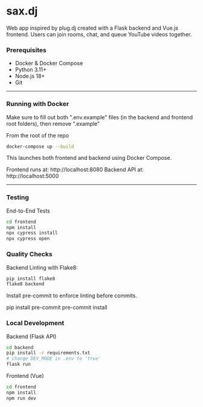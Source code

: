 # sax.dj

Web app inspired by plug.dj created with a Flask backend and Vue.js frontend. 
Users can join rooms, chat, and queue YouTube videos together.

### Prerequisites

- Docker & Docker Compose
- Python 3.11+
- Node.js 18+
- Git

---

### Running with Docker

Make sure to fill out both ".env.example" files (in the backend and frontend root folders), then remove ".example"

From the root of the repo
```bash
docker-compose up --build
```

This launches both frontend and backend using Docker Compose.

Frontend runs at: http://localhost:8080
Backend API at: http://localhost:5000

---

### Testing
End-to-End Tests
```bash
cd frontend
npm install
npx cypress install
npx cypress open
```
### Quality Checks

Backend Linting with Flake8:
```bash
pip install flake8
flake8 backend
```
Install pre-commit to enforce linting before commits.

pip install pre-commit
pre-commit install

### Local Development
Backend (Flask API)

```bash
cd backend
pip install -r requirements.txt
# change DEV_MODE in .env to 'true'
flask run
```

Frontend (Vue)
```bash
cd frontend
npm install
npm run dev
```
